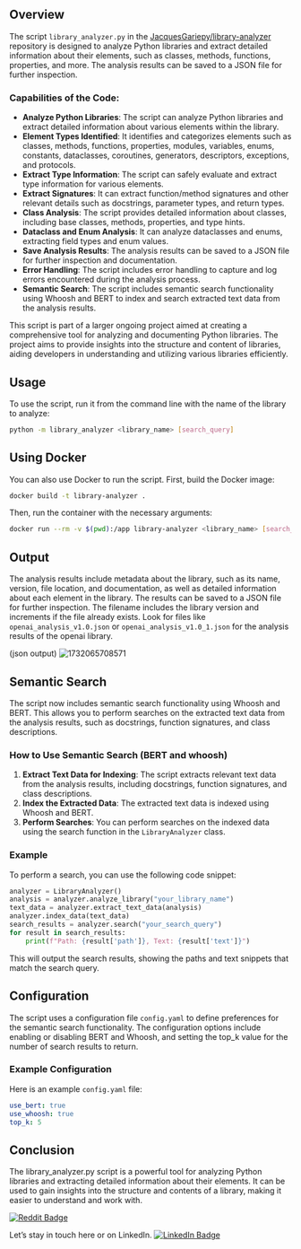 ## Overview

The script `library_analyzer.py` in the [JacquesGariepy/library-analyzer](https://github.com/JacquesGariepy/library-analyzer) repository is designed to analyze Python libraries and extract detailed information about their elements, such as classes, methods, functions, properties, and more. The analysis results can be saved to a JSON file for further inspection.

### Capabilities of the Code:
- **Analyze Python Libraries**: The script can analyze Python libraries and extract detailed information about various elements within the library.
- **Element Types Identified**: It identifies and categorizes elements such as classes, methods, functions, properties, modules, variables, enums, constants, dataclasses, coroutines, generators, descriptors, exceptions, and protocols.
- **Extract Type Information**: The script can safely evaluate and extract type information for various elements.
- **Extract Signatures**: It can extract function/method signatures and other relevant details such as docstrings, parameter types, and return types.
- **Class Analysis**: The script provides detailed information about classes, including base classes, methods, properties, and type hints.
- **Dataclass and Enum Analysis**: It can analyze dataclasses and enums, extracting field types and enum values.
- **Save Analysis Results**: The analysis results can be saved to a JSON file for further inspection and documentation.
- **Error Handling**: The script includes error handling to capture and log errors encountered during the analysis process.
- **Semantic Search**: The script includes semantic search functionality using Whoosh and BERT to index and search extracted text data from the analysis results.

This script is part of a larger ongoing project aimed at creating a comprehensive tool for analyzing and documenting Python libraries. The project aims to provide insights into the structure and content of libraries, aiding developers in understanding and utilizing various libraries efficiently.

## Usage

To use the script, run it from the command line with the name of the library to analyze:

```sh
python -m library_analyzer <library_name> [search_query]
```

## Using Docker

You can also use Docker to run the script. First, build the Docker image:

```sh
docker build -t library-analyzer .
```

Then, run the container with the necessary arguments:

```sh
docker run --rm -v $(pwd):/app library-analyzer <library_name> [search_query]
```

## Output
The analysis results include metadata about the library, such as its name, version, file location, and documentation, as well as detailed information about each element in the library. The results can be saved to a JSON file for further inspection. The filename includes the library version and increments if the file already exists. Look for files like `openai_analysis_v1.0.json` or `openai_analysis_v1.0_1.json` for the analysis results of the openai library.

(json output)
![1732065708571](https://github.com/user-attachments/assets/f384f7e2-be33-4353-a813-191d162a9036)

## Semantic Search

The script now includes semantic search functionality using Whoosh and BERT. This allows you to perform searches on the extracted text data from the analysis results, such as docstrings, function signatures, and class descriptions.

### How to Use Semantic Search (BERT and whoosh)

1. **Extract Text Data for Indexing**: The script extracts relevant text data from the analysis results, including docstrings, function signatures, and class descriptions.
2. **Index the Extracted Data**: The extracted text data is indexed using Whoosh and BERT.
3. **Perform Searches**: You can perform searches on the indexed data using the search function in the `LibraryAnalyzer` class.

### Example

To perform a search, you can use the following code snippet:

```python
analyzer = LibraryAnalyzer()
analysis = analyzer.analyze_library("your_library_name")
text_data = analyzer.extract_text_data(analysis)
analyzer.index_data(text_data)
search_results = analyzer.search("your_search_query")
for result in search_results:
    print(f"Path: {result['path']}, Text: {result['text']}")
```

This will output the search results, showing the paths and text snippets that match the search query.

## Configuration

The script uses a configuration file `config.yaml` to define preferences for the semantic search functionality. The configuration options include enabling or disabling BERT and Whoosh, and setting the top_k value for the number of search results to return.

### Example Configuration

Here is an example `config.yaml` file:

```yaml
use_bert: true
use_whoosh: true
top_k: 5
```

## Conclusion
The library_analyzer.py script is a powerful tool for analyzing Python libraries and extracting detailed information about their elements. It can be used to gain insights into the structure and contents of a library, making it easier to understand and work with.

[![Reddit Badge](https://img.shields.io/badge/Discussion-reddit-red)](https://www.reddit.com/r/Python/comments/1gx9j3t/library_analyzer_python_libraries_and_extract/)

Let’s stay in touch here or on LinkedIn.
[![LinkedIn Badge](https://img.shields.io/badge/LinkedIn-0077B5?style=for-the-badge&logo=linkedin&logoColor=white)](https://linkedin.com/in/jacquesgariepy)
